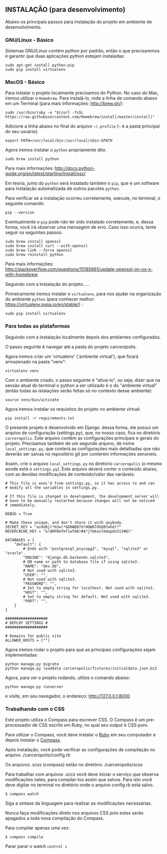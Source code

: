 ## INSTALAÇÃO (para desenvolvimento)
Abaixo os principais passos para instalação do projeto em ambiente de desenvolvimento.

### GNU/Linux - Básico
Sistemas GNU/Linux contém python por padrão, então o que precisaremos é garantir que duas aplicações python estejam instaladas:

```
sudo apt-get install python-pip
sudo pip install virtualenv
```

### MacOS - Básico
Para instalar o projeto localmente precisamos do Python. No caso do Mac, iremos
utilizar o `Homebrew`. Para instalá-lo, rode a linha de comando abaixo em um
Terminal (para mais informações: http://brew.sh/):

```
sudo /usr/bin/ruby -e "$(curl -fsSL https://raw.githubusercontent.com/Homebrew/install/master/install)"
```

Adicione a linha abaixo no final do arquivo `~/.profile` (`~` é a pasta
principal do seu usuário).

```
export PATH=/usr/local/bin:/usr/local/sbin:$PATH
```

Agora iremos instalar o ``python`` propriamente dito.

```
sudo brew install python
```

Para mais informações:
http://docs.python-guide.org/en/latest/starting/install/osx/

Em teoria, junto do ``python`` será instalado também o ``pip``, que é um
software para instalação automatizada de outros pacotes ``python``.

Para verificar se a instalação ocorreu corretamente, execute, no terminal, o
seguinte comando:

```
pip --version
```

Eventualmente o ``pip`` pode não ter sido instalado corretamente, e, dessa
forma, você irá observar uma mensagem de erro.
Caso isso ocorra, tente seguir os seguintes passos:

```
sudo brew install openssl
sudo brew install curl --with-openssl
sudo brew link --force openssl
sudo brew reinstall python
```

Para mais informações:
http://stackoverflow.com/questions/15185661/update-openssl-on-os-x-with-homebrew

Seguindo com a instalação do projeto.....

Primeiramente iremos instalar o ``virtualenv``, para nos ajudar na organização
do ambiente ``python`` (para conhecer melhor:
https://virtualenv.pypa.io/en/stable/) :

```
sudo pip install virtualenv
```

### Para todas as plataformas
Seguindo com a instalação localmente depois dos ambientes configurados.

O passo seguinte é navegar até a pasta do projeto carcerópolis.

Agora iremos criar um 'virtualenv' ('ambiente virtual'), que ficará armazenado
na pasta "venv":

```
virtualenv venv
```

Com o ambiente criado, o passo seguinte é "ativá-lo", ou seja, dizer que na
sessão atual do terminal o python a ser utilizado é o do "ambiente virtual"
(então todas as istalações serão feitas só no contexto desse ambiente)

```
source venv/bin/activate
```

Agora iremos instalar os requisitos do projeto no ambiente virtual:

```
pip install -r requirements.txt
```

O presente projeto é desenvolvido em Django. dessa forma, ele possui um arquivo
de configuração (settings.py), que, no nosso caso, fica no diretório
`carceropolis`. Este arquivo contém as configurações principais e gerais do
projeto. Precisamos também de um segundo arquivo, de nome `local_settings.py`,
que conterá as configurações mais detalhadas que não deverão ser salvas no
repositório git por conterem informações sensíveis.

Assim, crie o arquivo `local_settings.py` no diretório `carceropolis` (o mesmo
aonde está o `settings.py`). Este arquivo deverá conter o conteúdo abaixo,
com as devidas modificações de conteúdo/valor das variáveis:

    # This file is exec'd from settings.py, so it has access to and can
    # modify all the variables in settings.py.
    
    # If this file is changed in development, the development server will
    # have to be manually restarted because changes will not be noticed
    # immediately.
    
    DEBUG = True
    
    # Make these unique, and don't share it with anybody.
    SECRET_KEY = "as9d8j(*HJw(*&DHWQ87d!HQW87dhQ87whd(*"
    NEVERCACHE_KEY = "&!@HFDmfmfiwfm8)#$*jfmkaslmdapdo213#@)"
    
    DATABASES = {
        "default": {
            # Ends with "postgresql_psycopg2", "mysql", "sqlite3" or "oracle".
            "ENGINE": "django.db.backends.sqlite3",
            # DB name or path to database file if using sqlite3.
            "NAME": "dev.db",
            # Not used with sqlite3.
            "USER": "",
            # Not used with sqlite3.
            "PASSWORD": "",
            # Set to empty string for localhost. Not used with sqlite3.
            "HOST": "",
            # Set to empty string for default. Not used with sqlite3.
            "PORT": "",
        }
    }
    
    ###################
    # DEPLOY SETTINGS #
    ###################
    
    # Domains for public site
    ALLOWED_HOSTS = [""]
    

Agora iremos rodar o projeto para que as principais configurações sejam
implementadas:

```
python manage.py migrate
python manage.py loaddata carceropolis/fixtures/initialdata.json.bz2
```

Agora, para ver o projeto rodando, utilize o comando abaixo:

```
python manage.py runserver
```

e visite, em seu navegador, o endereço: http://127.0.0.1:8000

### Trabalhando com o CSS
Este projeto utiliza o Compass para escrever CSS. O Compass é um pre-processador de CSS escrito em Ruby, no qual seu output é CSS puro.  

Para utilizar o Compass, você deve instalar o [Ruby](http://rubyinstaller.org/) em seu computador e depois instalar o [Compass](http://compass-style.org/).  

Após instalação, você pode verificar as configurações de compilação no arquivo ./carceropolis/config.rb  

Os arquivos .scss (compass) estão no diretório ./carceropolis/scss  

Para trabalhar com arquivos .sccs você deve iniciar o serviço que observa modificações neles, para compilar-los assim que salvos. Para isto você deve digitar no terminal no diretório onde o arquivo config.rb está salvo.

`$ compass watch`  

Siga a sintaxe da linguagem para realizar as modificações necessárias.  

Nunca faça modificações direto nos arquivos CSS pois estes serão apagados a toda nova compilação do Compass.  

Para compilar apenas uma vez:  

`$ compass compile`  

Parar parar o watch `control c`

